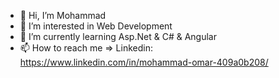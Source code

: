 - 👋 Hi, I’m Mohammad
- 👀 I’m interested in Web Development
- 🌱 I’m currently learning Asp.Net & C# & Angular
- 📫 How to reach me =>  Linkedin: https://www.linkedin.com/in/mohammad-omar-409a0b208/

<!---
MohammadOmar98/MohammadOmar98 is a ✨ special ✨ repository because its `README.md` (this file) appears on your GitHub profile.
You can click the Preview link to take a look at your changes.
--->
